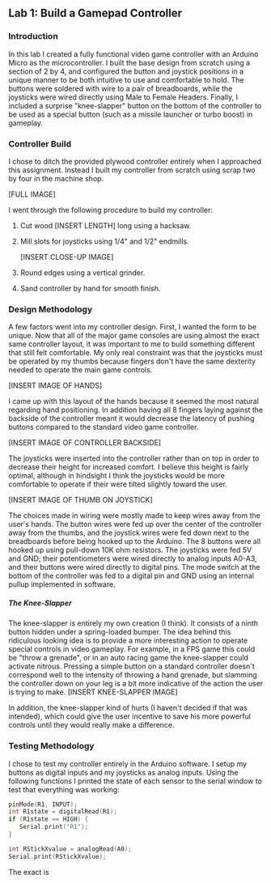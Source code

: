
## Lab 1: Build a Gamepad Controller

### Introduction
In this lab I created a fully functional video game controller with an Arduino Micro as the microcontroller. I built the base design from scratch using a section of 2 by 4, and configured the button and joystick positions in a unique manner to be both intuitive to use and comfortable to hold. The buttons were soldered with wire to a pair of breadboards, while the joysticks were wired directly using Male to Female Headers. Finally, I included a surprise "knee-slapper" button on the bottom of the controller to be used as a special button (such as a missile launcher or turbo boost) in gameplay.

### Controller Build
I chose to ditch the provided plywood controller entirely when I approached this assignment. Instead I built my controller from scratch using scrap two by four in the machine shop.

[FULL IMAGE]

I went through the following procedure to build my controller:

1. Cut wood [INSERT LENGTH] long using a hacksaw.
2. Mill slots for joysticks using 1/4"  and 1/2" endmills.

   [INSERT CLOSE-UP IMAGE]

3. Round edges using a vertical grinder.
4. Sand controller by hand for smooth finish.

### Design Methodology
A few factors went into my controller design. First, I wanted the form to be unique. Now that all of the major game consoles are using almost the exact same controller layout, it was important to me to build something different that still felt comfortable. My only real constraint was that the joysticks must be operated by my thumbs because fingers don't have the same dexterity needed to operate the main game controls.

[INSERT IMAGE OF HANDS]

I came up with this layout of the hands because it seemed the most natural regarding hand positioning. In addition having all 8 fingers laying against the backside of the controller meant it would decrease the latency of pushing buttons compared to the standard video game controller.

[INSERT IMAGE OF CONTROLLER BACKSIDE]

The joysticks were inserted into the controller rather than on top in order to decrease their height for increased comfort. I believe this height is fairly optimal, although in hindsight I think the joysticks would be more comfortable to operate if their were tilted slightly toward the user. 

[INSERT IMAGE OF THUMB ON JOYSTICK]

The choices made in wiring were mostly made to keep wires away from the user's hands. The button wires were fed up over the center of the controller away from the thumbs, and the joystick wires were fed down next to the breadboards before being hooked up to the Arduino. The 8 buttons were all hooked up using pull-down 10K ohm resistors. The joysticks were fed 5V and GND; their potentiometers were wired directly to analog inputs A0-A3, and their buttons were wired directly to digital pins. The mode switch at the bottom of the controller was fed to a digital pin and GND using an internal pullup implemented in software. 

##### The Knee-Slapper
The knee-slapper is entirely my own creation (I think). It consists of a ninth button hidden under a spring-loaded bumper. The idea behind this ridiculous looking idea is to provide a more interesting action to operate special controls in video gameplay. For example, in a FPS game this could be "throw a grenade", or in an auto racing game the knee-slapper could activate nitrous. Pressing a simple button on a standard controller doesn't correspond well to the intensity of throwing a hand grenade, but slamming the controller down on your leg is a bit more indicative of the action the user is trying to make. 
[INSERT KNEE-SLAPPER IMAGE]

In addition, the knee-slapper kind of hurts (I haven't decided if that was intended), which could give the user incentive to save his more powerful controls until they would really make a difference. 

### Testing Methodology
I chose to test my controller entirely in the Arduino software. I setup my buttons as digital inputs and my joysticks as analog inputs. Using the following functions I printed the state of each sensor to the serial window to test that everything was working:

```c
pinMode(R1, INPUT);
int R1state = digitalRead(R1);
if (R1state == HIGH) {     
   Serial.print("R1");
}
```

```c
int RStickXvalue = analogRead(A0);
Serial.print(RStickXvalue);
```

The exact is 
